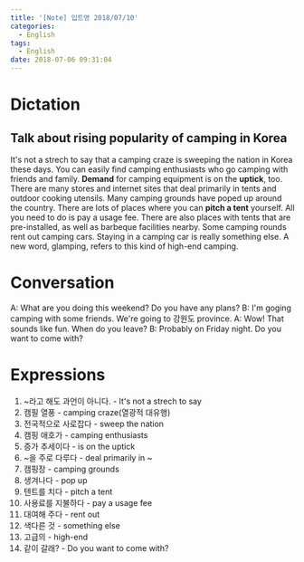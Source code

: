 ```yaml
---
title: '[Note] 입트영 2018/07/10'
categories:
  - English
tags:
  - English
date: 2018-07-06 09:31:04
---
```


# Dictation
## Talk about rising popularity of camping in Korea

It's not a strech to say that a camping craze is sweeping the nation in Korea these days. You can easily find camping enthusiasts who go camping with friends and family. **Demand** for camping equipment is on the **uptick**, too. There are many stores and internet sites that deal primarily in tents and outdoor cooking utensils. Many camping grounds have poped up around the country. There are lots of places where you can **pitch a tent** yourself. All you need to do is pay a usage fee. There are also places with tents that are pre-installed, as well as barbeque facilities nearby. Some camping rounds rent out camping cars. Staying in a camping car is really something else. A new word, glamping, refers to this kind of high-end camping.

# Conversation
A: What are you doing this weekend? Do you have any plans?
B: I'm goging camping with some friends. We're going to 강원도 province.
A: Wow! That sounds like fun. When do you leave?
B: Probably on Friday night. Do you want to come with?


# Expressions
1. ~라고 해도 과언이 아니다. - It's not a strech to say
2. 캠필 열풍 - camping craze(열광적 대유행)
3. 전국적으로 사로잡다 - sweep the nation
4. 캠핑 애호가 - camping enthusiasts
5. 증가 추세이다 - is on the uptick
6. ~을 주로 다루다 - deal primarily in ~
7. 캠핑장 - camping grounds
8. 생겨나다 - pop up
9. 텐트를 치다 - pitch a tent
10. 사용료를 지불하다 - pay a usage fee
11. 대여해 주다 - rent out
12. 색다른 것 - something else
13. 고급의 - high-end
14. 같이 갈래? - Do you want to come with?
 